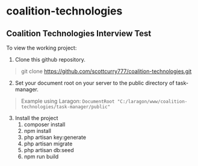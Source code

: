 # coalition-technologies
## Coalition Technologies Interview Test

To view the working project:
1. Clone this github repository.

> git clone https://github.com/scottcurry777/coalition-technologies.git

2. Set your document root on your server to the public directory of task-manager.

> Example using Laragon: `DocumentRoot "C:/laragon/www/coalition-technologies/task-manager/public"`

3. Install the project
   1. composer install
   2. npm install
   3. php artisan key:generate
   4. php artisan migrate
   5. php artisan db:seed
   6. npm run build